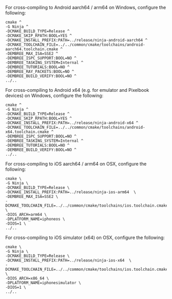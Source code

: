 For cross-compiling to Android aarch64 / arm64 on Windows, configure the following:

```
cmake ^
-G Ninja ^
-DCMAKE_BUILD_TYPE=Release ^
-DCMAKE_SKIP_RPATH:BOOL=YES ^
-DCMAKE_INSTALL_PREFIX:PATH=../release/ninja-android-aarch64 ^
-DCMAKE_TOOLCHAIN_FILE=../../common/cmake/toolchains/android-aarch64.toolchain.cmake ^
-DEMBREE_MAX_ISA=SSE2 ^
-DEMBREE_ISPC_SUPPORT:BOOL=NO ^
-DEMBREE_TASKING_SYSTEM=Internal ^
-DEMBREE_TUTORIALS:BOOL=NO ^
-DEMBREE_RAY_PACKETS:BOOL=NO ^
-DEMBREE_BUILD_VERIFY:BOOL=NO ^
../..
```

For cross-compiling to Android x64 (e.g. for emulator and Pixelbook devices) on Windows, configure the following:

```
cmake ^
-G Ninja ^
-DCMAKE_BUILD_TYPE=Release ^
-DCMAKE_SKIP_RPATH:BOOL=YES ^
-DCMAKE_INSTALL_PREFIX:PATH=../release/ninja-android-x64 ^
-DCMAKE_TOOLCHAIN_FILE=../../common/cmake/toolchains/android-x64.toolchain.cmake ^
-DEMBREE_ISPC_SUPPORT:BOOL=NO ^
-DEMBREE_TASKING_SYSTEM=Internal ^
-DEMBREE_TUTORIALS:BOOL=NO ^
-DEMBREE_BUILD_VERIFY:BOOL=NO ^
../..
```

For cross-compiling to iOS aarch64 / arm64 on OSX, configure the following:

```
cmake \
-G Ninja \
-DCMAKE_BUILD_TYPE=Release \
-DCMAKE_INSTALL_PREFIX:PATH=../release/ninja-ios-arm64  \
-DEMBREE_MAX_ISA=SSE2 \
-DCMAKE_TOOLCHAIN_FILE=../../common/cmake/toolchains/ios.toolchain.cmake \
-DIOS_ARCH=arm64 \
-DPLATFORM_NAME=iphoneos \
-DIOS=1 \
../..
```

For cross-compiling to iOS simulator (x64) on OSX, configure the following:

```
cmake \
-G Ninja \
-DCMAKE_BUILD_TYPE=Release \
-DCMAKE_INSTALL_PREFIX:PATH=../release/ninja-ios-x64  \
-DCMAKE_TOOLCHAIN_FILE=../../common/cmake/toolchains/ios.toolchain.cmake \
-DIOS_ARCH=x86_64 \
-DPLATFORM_NAME=iphonesimulator \
-DIOS=1 \
../..
```
